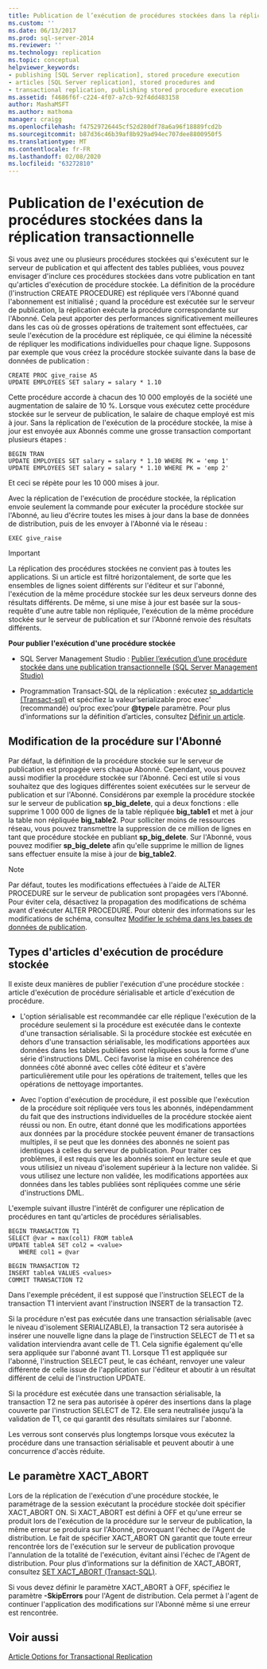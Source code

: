 ```yaml
---
title: Publication de l’exécution de procédures stockées dans la réplication transactionnelle | Microsoft Docs
ms.custom: ''
ms.date: 06/13/2017
ms.prod: sql-server-2014
ms.reviewer: ''
ms.technology: replication
ms.topic: conceptual
helpviewer_keywords:
- publishing [SQL Server replication], stored procedure execution
- articles [SQL Server replication], stored procedures and
- transactional replication, publishing stored procedure execution
ms.assetid: f4686f6f-c224-4f07-a7cb-92f4dd483158
author: MashaMSFT
ms.author: mathoma
manager: craigg
ms.openlocfilehash: f47529726445cf52d280df78a6a96f18889fcd2b
ms.sourcegitcommit: b87d36c46b39af8b929ad94ec707dee8800950f5
ms.translationtype: MT
ms.contentlocale: fr-FR
ms.lasthandoff: 02/08/2020
ms.locfileid: "63272810"
---
```

# <a name="publishing-stored-procedure-execution-in-transactional-replication"></a>Publication de l'exécution de procédures stockées dans la réplication transactionnelle
  Si vous avez une ou plusieurs procédures stockées qui s'exécutent sur le serveur de publication et qui affectent des tables publiées, vous pouvez envisager d'inclure ces procédures stockées dans votre publication en tant qu'articles d'exécution de procédure stockée. La définition de la procédure (l'instruction CREATE PROCEDURE) est répliquée vers l'Abonné quand l'abonnement est initialisé ; quand la procédure est exécutée sur le serveur de publication, la réplication exécute la procédure correspondante sur l'Abonné. Cela peut apporter des performances significativement meilleures dans les cas où de grosses opérations de traitement sont effectuées, car seule l'exécution de la procédure est répliquée, ce qui élimine la nécessité de répliquer les modifications individuelles pour chaque ligne. Supposons par exemple que vous créez la procédure stockée suivante dans la base de données de publication :  
  
```  
CREATE PROC give_raise AS  
UPDATE EMPLOYEES SET salary = salary * 1.10  
```  
  
 Cette procédure accorde à chacun des 10 000 employés de la société une augmentation de salaire de 10 %. Lorsque vous exécutez cette procédure stockée sur le serveur de publication, le salaire de chaque employé est mis à jour. Sans la réplication de l'exécution de la procédure stockée, la mise à jour est envoyée aux Abonnés comme une grosse transaction comportant plusieurs étapes :  
  
```  
BEGIN TRAN  
UPDATE EMPLOYEES SET salary = salary * 1.10 WHERE PK = 'emp 1'  
UPDATE EMPLOYEES SET salary = salary * 1.10 WHERE PK = 'emp 2'  
```  
  
 Et ceci se répète pour les 10 000 mises à jour.  
  
 Avec la réplication de l'exécution de procédure stockée, la réplication envoie seulement la commande pour exécuter la procédure stockée sur l'Abonné, au lieu d'écrire toutes les mises à jour dans la base de données de distribution, puis de les envoyer à l'Abonné via le réseau :  
  
```  
EXEC give_raise  
```  
  
> [!IMPORTANT]  
>  La réplication des procédures stockées ne convient pas à toutes les applications. Si un article est filtré horizontalement, de sorte que les ensembles de lignes soient différents sur l'éditeur et sur l'abonné, l'exécution de la même procédure stockée sur les deux serveurs donne des résultats différents. De même, si une mise à jour est basée sur la sous-requête d'une autre table non répliquée, l'exécution de la même procédure stockée  sur le serveur de publication et sur l'Abonné renvoie des résultats différents.  
  
 **Pour publier l'exécution d'une procédure stockée**  
  
-   SQL Server Management Studio : [Publier l’exécution d’une procédure stockée dans une publication transactionnelle &#40;SQL Server Management Studio&#41;](../publish/publish-execution-of-stored-procedure-in-transactional-publication.md)  
  
-   Programmation Transact-SQL de la réplication : exécutez [sp_addarticle &#40;Transact-sql&#41;](/sql/relational-databases/system-stored-procedures/sp-addarticle-transact-sql) et spécifiez la valeur’serializable proc exec' (recommandé) ou’proc exec’pour **@type**le paramètre. Pour plus d’informations sur la définition d’articles, consultez [Définir un article](../publish/define-an-article.md).  
  
## <a name="modifying-the-procedure-at-the-subscriber"></a>Modification de la procédure sur l'Abonné  
 Par défaut, la définition de la procédure stockée sur le serveur de publication est propagée vers chaque Abonné. Cependant, vous pouvez aussi modifier la procédure stockée sur l'Abonné. Ceci est utile si vous souhaitez que des logiques différentes soient exécutées sur le serveur de publication et sur l'Abonné. Considérons par exemple la procédure stockée sur le serveur de publication **sp_big_delete**, qui a deux fonctions : elle supprime 1 000 000 de lignes de la table répliquée **big_table1** et met à jour la table non répliquée **big_table2**. Pour solliciter moins de ressources réseau, vous pouvez transmettre la suppression de ce million de lignes en tant que procédure stockée en publiant **sp_big_delete**. Sur l'Abonné, vous pouvez modifier **sp_big_delete** afin qu'elle supprime le million de lignes sans effectuer ensuite la mise à jour de **big_table2**.  
  
> [!NOTE]  
>  Par défaut, toutes les modifications effectuées à l'aide de ALTER PROCEDURE sur le serveur de publication sont propagées vers l'Abonné. Pour éviter cela, désactivez la propagation des modifications de schéma avant d'exécuter ALTER PROCEDURE. Pour obtenir des informations sur les modifications de schéma, consultez [Modifier le schéma dans les bases de données de publication](../publish/make-schema-changes-on-publication-databases.md).  
  
## <a name="types-of-stored-procedure-execution-articles"></a>Types d'articles d'exécution de procédure stockée  
 Il existe deux manières de publier l'exécution d'une procédure stockée : article d'exécution de procédure sérialisable et article d'exécution de procédure.  
  
-   L'option sérialisable est recommandée car elle réplique l'exécution de la procédure seulement si la procédure est exécutée dans le contexte d'une transaction sérialisable. Si la procédure stockée est exécutée en dehors d'une transaction sérialisable, les modifications apportées aux données dans les tables publiées sont répliquées sous la forme d'une série d'instructions DML. Ceci favorise la mise en cohérence des données côté abonné avec celles côté éditeur et s'avère particulièrement utile pour les opérations de traitement, telles que les opérations de nettoyage importantes.  
  
-   Avec l'option d'exécution de procédure, il est possible que l'exécution de la procédure soit répliquée vers tous les abonnés, indépendamment du fait que des instructions individuelles de la procédure stockée aient réussi ou non. En outre, étant donné que les modifications apportées aux données par la procédure stockée peuvent émaner de transactions multiples, il se peut que les données des abonnés ne soient pas identiques à celles du serveur de publication. Pour traiter ces problèmes, il est requis que les abonnés soient en lecture seule et que vous utilisiez un niveau d'isolement supérieur à la lecture non validée. Si vous utilisez une lecture non validée, les modifications apportées aux données dans les tables publiées sont répliquées comme une série d'instructions DML.  
  
 L'exemple suivant illustre l'intérêt de configurer une réplication de procédures en tant qu'articles de procédures sérialisables.  
  
```  
BEGIN TRANSACTION T1  
SELECT @var = max(col1) FROM tableA  
UPDATE tableA SET col2 = <value>   
   WHERE col1 = @var   
  
BEGIN TRANSACTION T2  
INSERT tableA VALUES <values>  
COMMIT TRANSACTION T2  
```  
  
 Dans l'exemple précédent, il est supposé que l'instruction SELECT de la transaction T1 intervient avant l'instruction INSERT de la transaction T2.  
  
 Si la procédure n'est pas exécutée dans une transaction sérialisable (avec le niveau d'isolement SERIALIZABLE), la transaction T2 sera autorisée à insérer une nouvelle ligne dans la plage de l'instruction SELECT de T1 et sa validation interviendra avant celle de T1. Cela signifie également qu'elle sera appliquée sur l'abonné avant T1. Lorsque T1 est appliquée sur l'abonné, l'instruction SELECT peut, le cas échéant, renvoyer une valeur différente de celle issue de l'application sur l'éditeur et aboutir à un résultat différent de celui de l'instruction UPDATE.  
  
 Si la procédure est exécutée dans une transaction sérialisable, la transaction T2 ne sera pas autorisée à opérer des insertions dans la plage couverte par l'instruction SELECT de T2. Elle sera neutralisée jusqu'à la validation de T1, ce qui garantit des résultats similaires sur l'abonné.  
  
 Les verrous sont conservés plus longtemps lorsque vous exécutez la procédure dans une transaction sérialisable et peuvent aboutir à une concurrence d'accès réduite.  
  
## <a name="the-xact_abort-setting"></a>Le paramètre XACT_ABORT  
 Lors de la réplication de l'exécution d'une procédure stockée, le paramétrage de la session exécutant la procédure stockée doit spécifier XACT_ABORT ON. Si XACT_ABORT est défini à OFF et qu'une erreur se produit lors de l'exécution de la procédure sur le serveur de publication, la même erreur se produira sur l'Abonné, provoquant l'échec de l'Agent de distribution. Le fait de spécifier XACT_ABORT ON garantit que toute erreur rencontrée lors de l'exécution sur le serveur de publication provoque l'annulation de la totalité de l'exécution, évitant ainsi l'échec de l'Agent de distribution. Pour plus d’informations sur la définition de XACT_ABORT, consultez [SET XACT_ABORT &#40;Transact-SQL&#41;](/sql/t-sql/statements/set-xact-abort-transact-sql).  
  
 Si vous devez définir le paramètre XACT_ABORT à OFF, spécifiez le paramètre **-SkipErrors** pour l'Agent de distribution. Cela permet à l'agent de continuer l'application des modifications sur l'Abonné même si une erreur est rencontrée.  
  
## <a name="see-also"></a>Voir aussi  
 [Article Options for Transactional Replication](article-options-for-transactional-replication.md)  
  
  
